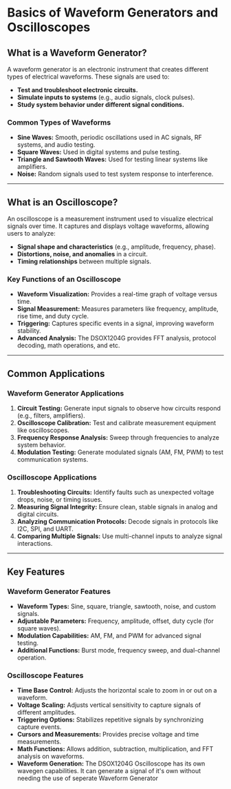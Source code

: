 # Basics of Waveform Generators and Oscilloscopes  

## What is a Waveform Generator?  

A waveform generator is an electronic instrument that creates different types of electrical waveforms. These signals are used to:  

- **Test and troubleshoot electronic circuits.**  
- **Simulate inputs to systems** (e.g., audio signals, clock pulses).  
- **Study system behavior under different signal conditions.**  

### Common Types of Waveforms  
- **Sine Waves:** Smooth, periodic oscillations used in AC signals, RF systems, and audio testing.  
- **Square Waves:** Used in digital systems and pulse testing.  
- **Triangle and Sawtooth Waves:** Used for testing linear systems like amplifiers.  
- **Noise:** Random signals used to test system response to interference.  

---

## What is an Oscilloscope?  

An oscilloscope is a measurement instrument used to visualize electrical signals over time. It captures and displays voltage waveforms, allowing users to analyze:  

- **Signal shape and characteristics** (e.g., amplitude, frequency, phase).  
- **Distortions, noise, and anomalies** in a circuit.  
- **Timing relationships** between multiple signals.  

### Key Functions of an Oscilloscope  
- **Waveform Visualization:** Provides a real-time graph of voltage versus time.  
- **Signal Measurement:** Measures parameters like frequency, amplitude, rise time, and duty cycle.  
- **Triggering:** Captures specific events in a signal, improving waveform stability.  
- **Advanced Analysis:** The DSOX1204G provides FFT analysis, protocol decoding, math operations, and etc.  

---

## Common Applications  

### Waveform Generator Applications  
1. **Circuit Testing:** Generate input signals to observe how circuits respond (e.g., filters, amplifiers).  
2. **Oscilloscope Calibration:** Test and calibrate measurement equipment like oscilloscopes.  
3. **Frequency Response Analysis:** Sweep through frequencies to analyze system behavior.  
4. **Modulation Testing:** Generate modulated signals (AM, FM, PWM) to test communication systems.  

### Oscilloscope Applications  
1. **Troubleshooting Circuits:** Identify faults such as unexpected voltage drops, noise, or timing issues.  
2. **Measuring Signal Integrity:** Ensure clean, stable signals in analog and digital circuits.  
3. **Analyzing Communication Protocols:** Decode signals in protocols like I2C, SPI, and UART.  
4. **Comparing Multiple Signals:** Use multi-channel inputs to analyze signal interactions.  

---

## Key Features  

### Waveform Generator Features  
- **Waveform Types:** Sine, square, triangle, sawtooth, noise, and custom signals.  
- **Adjustable Parameters:** Frequency, amplitude, offset, duty cycle (for square waves).  
- **Modulation Capabilities:** AM, FM, and PWM for advanced signal testing.  
- **Additional Functions:** Burst mode, frequency sweep, and dual-channel operation.  

### Oscilloscope Features  
- **Time Base Control:** Adjusts the horizontal scale to zoom in or out on a waveform.  
- **Voltage Scaling:** Adjusts vertical sensitivity to capture signals of different amplitudes.  
- **Triggering Options:** Stabilizes repetitive signals by synchronizing capture events.  
- **Cursors and Measurements:** Provides precise voltage and time measurements.  
- **Math Functions:** Allows addition, subtraction, multiplication, and FFT analysis on waveforms.
- **Waveform Generation:** The DSOX1204G Oscilloscope has its own wavegen capabilities. It can generate a signal of it's own without needing the use of seperate Waveform Generator